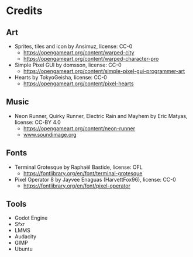 # Credits
## Art
- Sprites, tiles and icon by Ansimuz, license: CC-0
	- https://opengameart.org/content/warped-city
	- https://opengameart.org/content/warped-character-pro
- Simple Pixel GUI by domsson, license: CC-0
	- https://opengameart.org/content/simple-pixel-gui-programmer-art
- Hearts by TokyoGeisha, license: CC-0
	- https://opengameart.org/content/pixel-hearts
## Music
- Neon Runner, Quirky Runner, Electric Rain and Mayhem by Eric Matyas, license: CC-BY 4.0
	- https://opengameart.org/content/neon-runner
	- www.soundimage.org
## Fonts
- Terminal Grotesque by Raphaël Bastide, license: OFL
	- https://fontlibrary.org/en/font/terminal-grotesque
- Pixel Operator 8 by Jayvee Enaguas (HarvettFox96), license: CC-0
	- https://fontlibrary.org/en/font/pixel-operator
## Tools
- Godot Engine
- Sfxr
- LMMS
- Audacity
- GIMP
- Ubuntu